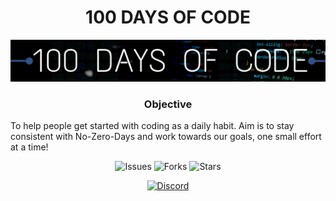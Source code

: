 <H1 align="center"> 100 DAYS OF CODE </H1>

[![Banner](Assets/100daysOfCode.png)](https://discord.gg/JFWP8c2gPG)


<H3 align="center">Objective</H3>
To help people get started with coding as a daily habit. Aim is to stay consistent with No-Zero-Days and work towards our goals, one small effort at a time!
 
</br>

<div align="center"> 

![Issues](	https://img.shields.io/github/issues/Git-Commit-Show/100-Days-of-Code)
![Forks](https://img.shields.io/github/forks/Git-Commit-Show/100-Days-of-Code)
![Stars](https://img.shields.io/github/stars/Git-Commit-Show/100-Days-of-Code)

[![Discord](https://img.shields.io/badge/Join%20Our-Discord-orange)](https://discord.gg/JFWP8c2gPG)

</div>

